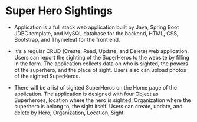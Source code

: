# Super Hero Sightings

- Application is a full stack web application built by Java, Spring Boot JDBC template, and MySQL database for the backend, HTML, CSS, Bootstrap, and Thymeleaf for the front end.

- It's a regular CRUD (Create, Read, Update, and Delete) web application. Users can report the sighting of the SuperHeros to the website by filling in the form. The application collects data on who is sighted, the powers of the superhero, and the place of sight. Users also can upload photos of the sighted SuperHeros. 

- There will be a list of sighted SuperHeros on the Home page of the application. The application is designed with four Object as Superheroes, location where the hero is sighted, Organization where the superhero is belong to, the sight itself. Users can create, update, and delete by Hero, Organization, Location, Sight.
